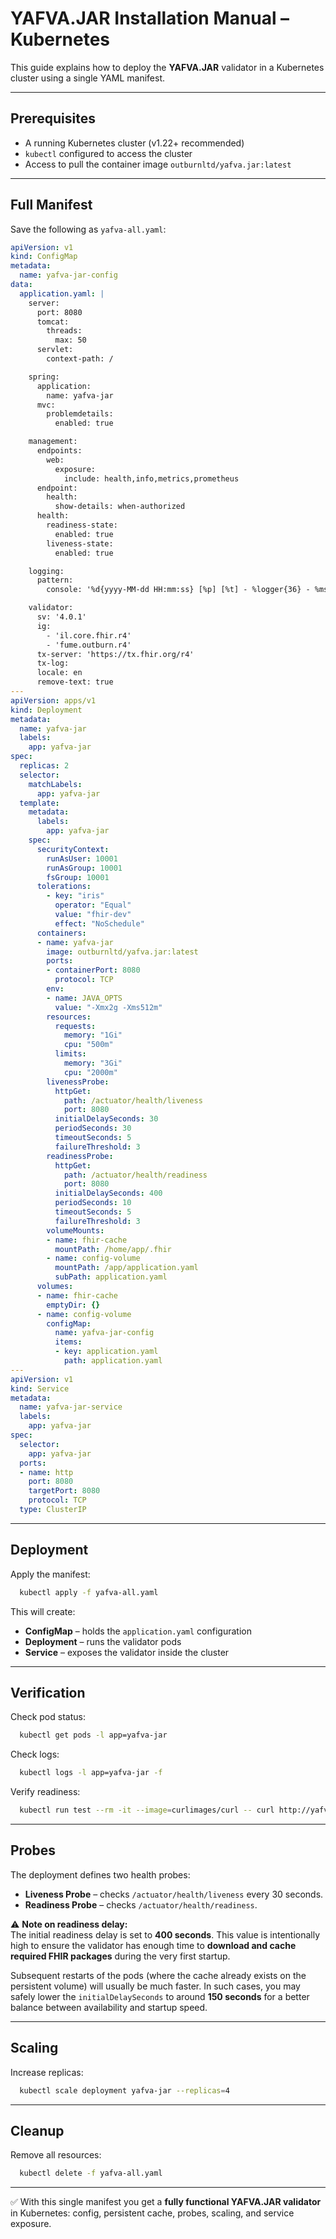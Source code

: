 # YAFVA.JAR Installation Manual – Kubernetes

This guide explains how to deploy the **YAFVA.JAR** validator in a Kubernetes cluster using a single YAML manifest.

---

## Prerequisites

- A running Kubernetes cluster (v1.22+ recommended)
- `kubectl` configured to access the cluster
- Access to pull the container image `outburnltd/yafva.jar:latest`

---

## Full Manifest

Save the following as `yafva-all.yaml`:

```yaml
apiVersion: v1
kind: ConfigMap
metadata:
  name: yafva-jar-config
data:
  application.yaml: |
    server:
      port: 8080
      tomcat:
        threads:
          max: 50
      servlet:
        context-path: /

    spring:
      application:
        name: yafva-jar
      mvc:
        problemdetails:
          enabled: true

    management:
      endpoints:
        web:
          exposure:
            include: health,info,metrics,prometheus
      endpoint:
        health:
          show-details: when-authorized
      health:
        readiness-state:
          enabled: true
        liveness-state:
          enabled: true

    logging:
      pattern:
        console: '%d{yyyy-MM-dd HH:mm:ss} [%p] [%t] - %logger{36} - %msg%n'

    validator:
      sv: '4.0.1'
      ig:
        - 'il.core.fhir.r4'
        - 'fume.outburn.r4'
      tx-server: 'https://tx.fhir.org/r4'
      tx-log:
      locale: en
      remove-text: true
---
apiVersion: apps/v1
kind: Deployment
metadata:
  name: yafva-jar
  labels:
    app: yafva-jar
spec:
  replicas: 2
  selector:
    matchLabels:
      app: yafva-jar
  template:
    metadata:
      labels:
        app: yafva-jar
    spec:
      securityContext:
        runAsUser: 10001
        runAsGroup: 10001
        fsGroup: 10001
      tolerations:
        - key: "iris"
          operator: "Equal"
          value: "fhir-dev"
          effect: "NoSchedule"
      containers:
      - name: yafva-jar
        image: outburnltd/yafva.jar:latest
        ports:
        - containerPort: 8080
          protocol: TCP
        env:
        - name: JAVA_OPTS
          value: "-Xmx2g -Xms512m"
        resources:
          requests:
            memory: "1Gi"
            cpu: "500m"
          limits:
            memory: "3Gi"
            cpu: "2000m"
        livenessProbe:
          httpGet:
            path: /actuator/health/liveness
            port: 8080
          initialDelaySeconds: 30
          periodSeconds: 30
          timeoutSeconds: 5
          failureThreshold: 3
        readinessProbe:
          httpGet:
            path: /actuator/health/readiness
            port: 8080
          initialDelaySeconds: 400
          periodSeconds: 10
          timeoutSeconds: 5
          failureThreshold: 3
        volumeMounts:
        - name: fhir-cache
          mountPath: /home/app/.fhir
        - name: config-volume
          mountPath: /app/application.yaml
          subPath: application.yaml
      volumes:
      - name: fhir-cache
        emptyDir: {}
      - name: config-volume
        configMap:
          name: yafva-jar-config
          items:
          - key: application.yaml
            path: application.yaml
---
apiVersion: v1
kind: Service
metadata:
  name: yafva-jar-service
  labels:
    app: yafva-jar
spec:
  selector:
    app: yafva-jar
  ports:
  - name: http
    port: 8080
    targetPort: 8080
    protocol: TCP
  type: ClusterIP
```
---

## Deployment

Apply the manifest:

```sh
  kubectl apply -f yafva-all.yaml
```

This will create:

- **ConfigMap** – holds the `application.yaml` configuration
- **Deployment** – runs the validator pods
- **Service** – exposes the validator inside the cluster

---

## Verification

Check pod status:

```sh
  kubectl get pods -l app=yafva-jar
```

Check logs:

```sh
  kubectl logs -l app=yafva-jar -f
```

Verify readiness:

```sh
  kubectl run test --rm -it --image=curlimages/curl -- curl http://yafva-jar-service:8080/info | jq .
```

---

## Probes

The deployment defines two health probes:

- **Liveness Probe** – checks `/actuator/health/liveness` every 30 seconds.
- **Readiness Probe** – checks `/actuator/health/readiness`.

⚠️ **Note on readiness delay:**  
The initial readiness delay is set to **400 seconds**. This value is intentionally high to ensure the validator has enough time to **download and cache required FHIR packages** during the very first startup.

Subsequent restarts of the pods (where the cache already exists on the persistent volume) will usually be much faster. In such cases, you may safely lower the `initialDelaySeconds` to around **150 seconds** for a better balance between availability and startup speed.

---

## Scaling

Increase replicas:

```sh
  kubectl scale deployment yafva-jar --replicas=4
```

---

## Cleanup

Remove all resources:

```sh
  kubectl delete -f yafva-all.yaml
```

---

✅ With this single manifest you get a **fully functional YAFVA.JAR validator** in Kubernetes: config, persistent cache, probes, scaling, and service exposure.